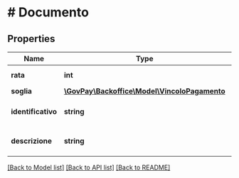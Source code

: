 # # Documento

## Properties

Name | Type | Description | Notes
------------ | ------------- | ------------- | -------------
**rata** | **int** | Rata del documento |
**soglia** | [**\GovPay\Backoffice\Model\VincoloPagamento**](VincoloPagamento.md) |  |
**identificativo** | **string** | Identificativo del documento |
**descrizione** | **string** | descrizione del documento |

[[Back to Model list]](../../README.md#models) [[Back to API list]](../../README.md#endpoints) [[Back to README]](../../README.md)
